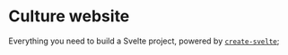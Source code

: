 # Culture website

Everything you need to build a Svelte project, powered by [`create-svelte`](https://github.com/sveltejs/kit/tree/master/packages/create-svelte);
